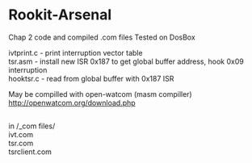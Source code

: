 # Rookit-Arsenal


Chap 2 code and compiled .com files
Tested on DosBox 


ivtprint.c - print interruption vector table  
tsr.asm - install new ISR 0x187 to get global buffer address, hook 0x09 interruption    
hooktsr.c - read from global buffer with 0x187 ISR

May be compilled with open-watcom (masm compiller)  
http://openwatcom.org/download.php


##

in /_com files/   
ivt.com  
tsr.com  
tsrclient.com



